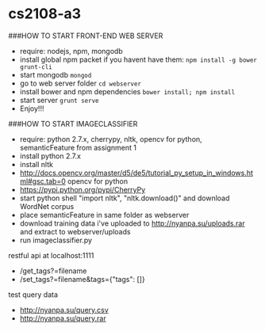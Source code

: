 # cs2108-a3

###HOW TO START FRONT-END WEB SERVER
- require: nodejs, npm, mongodb
- install global npm packet if you havent have them: `npm install -g bower grunt-cli`
- start mongodb `mongod`
- go to web server folder `cd webserver`
- install bower and npm dependencies `bower install; npm install`
- start server `grunt serve`
- Enjoy!!!

###HOW TO START IMAGECLASSIFIER
- require: python 2.7.x, cherrypy, nltk, opencv for python, semanticFeature from assignment 1
- install python 2.7.x
- install nltk
- http://docs.opencv.org/master/d5/de5/tutorial_py_setup_in_windows.html#gsc.tab=0 opencv for python
- https://pypi.python.org/pypi/CherryPy
- start python shell "import nltk", "nltk.download()" and download WordNet corpus
- place semanticFeature in same folder as webserver
- download training data i've uploaded to http://nyanpa.su/uploads.rar and extract to webserver/uploads
- run imageclassifier.py

restful api at localhost:1111
- /get_tags?=filename
- /set_tags?=filename&tags={"tags": []}

test query data
- http://nyanpa.su/query.csv
- http://nyanpa.su/query.rar